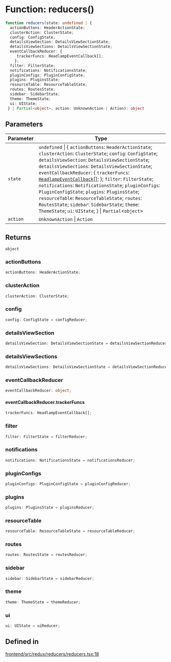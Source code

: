 # Function: reducers()

```ts
function reducers(state: undefined | {
  actionButtons: HeaderActionState;
  clusterAction: ClusterState;
  config: ConfigState;
  detailsViewSection: DetailsViewSectionState;
  detailsViewSections: DetailsViewSectionState;
  eventCallbackReducer: {
     trackerFuncs: HeadlampEventCallback[];
    };
  filter: FilterState;
  notifications: NotificationsState;
  pluginConfigs: PluginConfigState;
  plugins: PluginsState;
  resourceTable: ResourceTableState;
  routes: RoutesState;
  sidebar: SidebarState;
  theme: ThemeState;
  ui: UIState;
 } | Partial<object>, action: UnknownAction | Action): object
```

## Parameters

| Parameter | Type |
| ------ | ------ |
| `state` | `undefined` \| \{ `actionButtons`: `HeaderActionState`; `clusterAction`: `ClusterState`; `config`: `ConfigState`; `detailsViewSection`: `DetailsViewSectionState`; `detailsViewSections`: `DetailsViewSectionState`; `eventCallbackReducer`: \{ `trackerFuncs`: [`HeadlampEventCallback`](../../../../plugin/registry/type-aliases/HeadlampEventCallback.md)[]; \}; `filter`: `FilterState`; `notifications`: `NotificationsState`; `pluginConfigs`: `PluginConfigState`; `plugins`: `PluginsState`; `resourceTable`: `ResourceTableState`; `routes`: `RoutesState`; `sidebar`: `SidebarState`; `theme`: `ThemeState`; `ui`: `UIState`; \} \| `Partial`\<`object`\> |
| `action` | `UnknownAction` \| `Action` |

## Returns

`object`

### actionButtons

```ts
actionButtons: HeaderActionState;
```

### clusterAction

```ts
clusterAction: ClusterState;
```

### config

```ts
config: ConfigState = configReducer;
```

### detailsViewSection

```ts
detailsViewSection: DetailsViewSectionState = detailsViewSectionReducer;
```

### detailsViewSections

```ts
detailsViewSections: DetailsViewSectionState = detailsViewSectionReducer;
```

### eventCallbackReducer

```ts
eventCallbackReducer: object;
```

#### eventCallbackReducer.trackerFuncs

```ts
trackerFuncs: HeadlampEventCallback[];
```

### filter

```ts
filter: FilterState = filterReducer;
```

### notifications

```ts
notifications: NotificationsState = notificationsReducer;
```

### pluginConfigs

```ts
pluginConfigs: PluginConfigState = pluginConfigReducer;
```

### plugins

```ts
plugins: PluginsState = pluginsReducer;
```

### resourceTable

```ts
resourceTable: ResourceTableState = resourceTableReducer;
```

### routes

```ts
routes: RoutesState = routesReducer;
```

### sidebar

```ts
sidebar: SidebarState = sidebarReducer;
```

### theme

```ts
theme: ThemeState = themeReducer;
```

### ui

```ts
ui: UIState = uiReducer;
```

## Defined in

[frontend/src/redux/reducers/reducers.tsx:18](https://github.com/headlamp-k8s/headlamp/blob/2481a1c9f2b4a69a9320466e7a455215b14b97b0/frontend/src/redux/reducers/reducers.tsx#L18)
